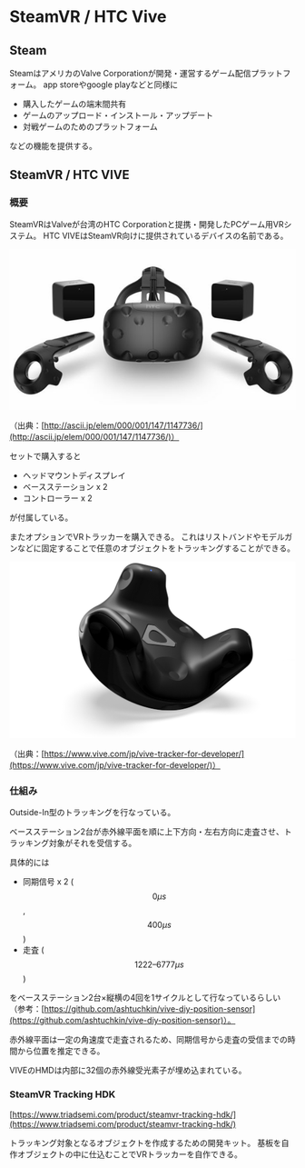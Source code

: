 # SteamVR / HTC Vive

## Steam

SteamはアメリカのValve Corporationが開発・運営するゲーム配信プラットフォーム。
app storeやgoogle playなどと同様に

* 購入したゲームの端末間共有
* ゲームのアップロード・インストール・アップデート
* 対戦ゲームのためのプラットフォーム

などの機能を提供する。

## SteamVR / HTC VIVE

### 概要

SteamVRはValveが台湾のHTC Corporationと提携・開発したPCゲーム用VRシステム。
HTC VIVEはSteamVR向けに提供されているデバイスの名前である。

![alt text](fig1.jpg)

（出典：[http://ascii.jp/elem/000/001/147/1147736/](http://ascii.jp/elem/000/001/147/1147736/)）

セットで購入すると

* ヘッドマウントディスプレイ
* ベースステーション x 2
* コントローラー x 2

が付属している。

またオプションでVRトラッカーを購入できる。
これはリストバンドやモデルガンなどに固定することで任意のオブジェクトをトラッキングすることができる。

![alt text](fig2.png)

（出典：[https://www.vive.com/jp/vive-tracker-for-developer/](https://www.vive.com/jp/vive-tracker-for-developer/)）

### 仕組み

Outside-In型のトラッキングを行なっている。

ベースステーション2台が赤外線平面を順に上下方向・左右方向に走査させ、トラッキング対象がそれを受信する。

具体的には

* 同期信号 x 2 ($$0\mu s$$, $$400\mu s$$)
* 走査 ($$1222–6777\mu s$$)

をベースステーション2台×縦横の4回を1サイクルとして行なっているらしい（参考：[https://github.com/ashtuchkin/vive-diy-position-sensor](https://github.com/ashtuchkin/vive-diy-position-sensor)）。

赤外線平面は一定の角速度で走査されるため、同期信号から走査の受信までの時間から位置を推定できる。

VIVEのHMDは内部に32個の赤外線受光素子が埋め込まれている。

### SteamVR Tracking HDK

[https://www.triadsemi.com/product/steamvr-tracking-hdk/](https://www.triadsemi.com/product/steamvr-tracking-hdk/)

トラッキング対象となるオブジェクトを作成するための開発キット。
基板を自作オブジェクトの中に仕込むことでVRトラッカーを自作できる。


